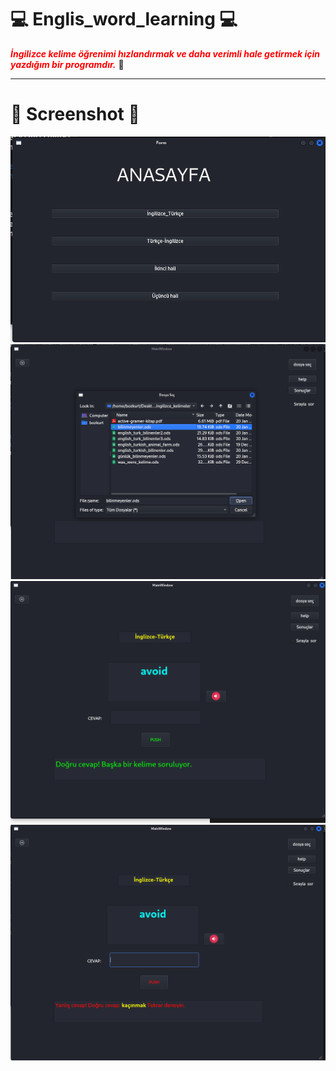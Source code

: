 # :computer: Englis_word_learning :computer:
__*<span style="color:red">İngilizce kelime öğrenimi hızlandırmak ve daha verimli hale getirmek için yazdığım bir programdır.</span>*__ :wrench:	

 


------------
# :camera_flash:  Screenshot   :camera_flash:
![Alt text](Screenshot_2024-01-21_00-45-28.png)
![Alt text](Screenshot_2024-01-21_00-46-19.png)
![Alt text](Screenshot_2024-01-21_00-46-47.png)
![Alt text](Screenshot_2024-01-21_00-47-02.png)




